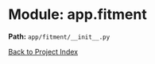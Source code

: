 # Module: app.fitment

**Path:** `app/fitment/__init__.py`

[Back to Project Index](../../../index.md)
